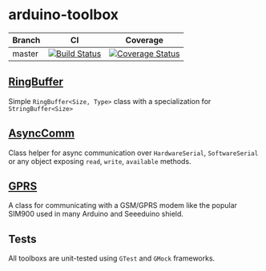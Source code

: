 # arduino-toolbox

| Branch | CI | Coverage |
|---|---|---|
| master | [![Build Status](https://travis-ci.org/ticapix/arduino-toolbox.svg?branch=master)](https://travis-ci.org/ticapix/arduino-toolbox) | [![Coverage Status](https://coveralls.io/repos/ticapix/arduino-toolbox/badge.png?branch=master)](https://coveralls.io/r/ticapix/arduino-toolbox?branch=master) |


##  [RingBuffer](/RingBuffer/)

Simple `RingBuffer<Size, Type>` class with a specialization for `StringBuffer<Size>`

## [AsyncComm](/AsyncComm/)

Class helper for async communication over `HardwareSerial`, `SoftwareSerial` or any object exposing `read`, `write`, `available` methods.

## [GPRS](/GPRS/)

A class for communicating with a GSM/GPRS modem like the popular SIM900 used in many Arduino and Seeeduino shield.

## Tests

All toolboxs are unit-tested using `GTest` and `GMock` frameworks.

